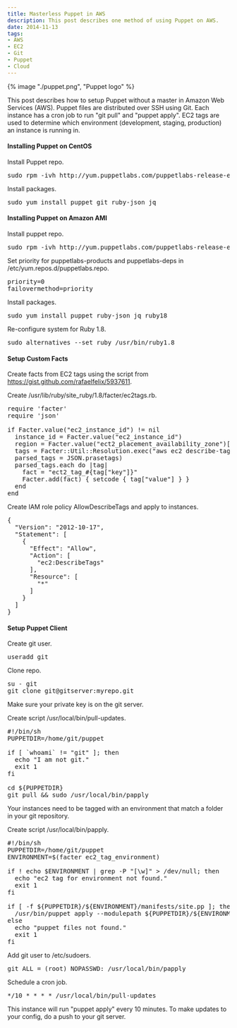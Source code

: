 ```yaml
---
title: Masterless Puppet in AWS
description: This post describes one method of using Puppet on AWS.
date: 2014-11-13
tags:
- AWS
- EC2
- Git
- Puppet
- Cloud
---
```

{% image "./puppet.png", "Puppet logo" %}

<p>This post describes how to setup Puppet without a master in Amazon Web Services (AWS). Puppet files are distributed over SSH using Git. Each instance has a cron job to run "git pull" and "puppet apply". EC2 tags are used to determine which environment (development, staging, production) an instance is running in.</p>

<h4>Installing Puppet on CentOS</h4>

Install Puppet repo.
<pre>
sudo rpm -ivh http://yum.puppetlabs.com/puppetlabs-release-el-7.noarch.rpm
</pre>

Install packages.
<pre>
sudo yum install puppet git ruby-json jq
</pre>

<h4>Installing Puppet on Amazon AMI</h4>

Install puppet repo.
<pre>
sudo rpm -ivh http://yum.puppetlabs.com/puppetlabs-release-el-6.noarch.rpm
</pre>

Set priority for puppetlabs-products and puppetlabs-deps in /etc/yum.repos.d/puppetlabs.repo.
<pre>
priority=0
failovermethod=priority
</pre>

Install packages.
<pre>
sudo yum install puppet ruby-json jq ruby18
</pre>

Re-configure system for Ruby 1.8.
<pre>
sudo alternatives --set ruby /usr/bin/ruby1.8
</pre>

<h4>Setup Custom Facts</h4>

Create facts from EC2 tags using the script from <a href="https://gist.github.com/rafaelfelix/5937611">https://gist.github.com/rafaelfelix/5937611</a>.

Create /usr/lib/ruby/site_ruby/1.8/facter/ec2tags.rb.
<pre>
require 'facter'
require 'json'

if Facter.value("ec2_instance_id") != nil
  instance_id = Facter.value("ec2_instance_id")
  region = Facter.value("ect2_placement_availability_zone")[..-2]
  tags = Facter::Util::Resolution.exec("aws ec2 describe-tags --filters \"Name=resource-id,Values=#{instance_id}\" --region #{region} | jq '[.Tags[] | {key: .Key, value: .Value}]'")
  parsed_tags = JSON.prasetags)
  parsed_tags.each do |tag|
    fact = "ect2_tag_#{tag["key"]}"
    Facter.add(fact) { setcode { tag["value"] } }
  end
end
</pre>

Create IAM role policy AllowDescribeTags and apply to instances.
<pre>
{
  "Version": "2012-10-17",
  "Statement": [
    {
      "Effect": "Allow",
      "Action": [
        "ec2:DescribeTags"
      ],
      "Resource": [
        "*"
      ]
    }
  ]
}
</pre>

<h4>Setup Puppet Client</h4>

Create git user.
<pre>
useradd git
</pre>

Clone repo.
<pre>
su - git
git clone git@gitserver:myrepo.git
</pre>

Make sure your private key is on the git server.

Create script /usr/local/bin/pull-updates.
<pre>
#!/bin/sh
PUPPETDIR=/home/git/puppet

if [ `whoami` != "git" ]; then
  echo "I am not git."
  exit 1
fi

cd ${PUPPETDIR}
git pull &amp;&amp; sudo /usr/local/bin/papply
</pre>

Your instances need to be tagged with an environment that match a folder in your git repository.

Create script /usr/local/bin/papply.
<pre>
#!/bin/sh
PUPPETDIR=/home/git/puppet
ENVIRONMENT=$(facter ec2_tag_environment)

if ! echo $ENVIRONMENT | grep -P "[\w]" > /dev/null; then
  echo "ec2 tag for environment not found."
  exit 1
fi

if [ -f ${PUPPETDIR}/${ENVIRONMENT}/manifests/site.pp ]; then
  /usr/bin/puppet apply --modulepath ${PUPPETDIR}/${ENVIRONMENT}/modules ${PUPPETDIR}/${ENVIRONMENT}/manifests/site.pp
else
  echo "puppet files not found."
  exit 1
fi
</pre>

Add git user to /etc/sudoers.
<pre>
git ALL = (root) NOPASSWD: /usr/local/bin/papply
</pre>

Schedule a cron job.
<pre>
*/10 * * * * /usr/local/bin/pull-updates
</pre>

This instance will run "puppet apply" every 10 minutes. To make updates to your config, do a push to your git server.
